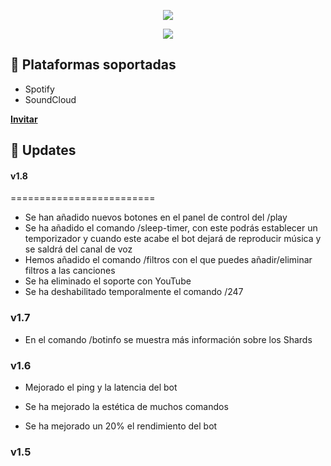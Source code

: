 <p align="center">
<img src="https://capsule-render.vercel.app/api?type=waving&color=gradient&height=200&section=header&text=GalactusBot&fontSize=80&fontAlignY=35&animation=twinkling&fontColor=gradient"/> 
</p>


<p align="center"> 
  <a href="https://discord.gg/WJdSn6qwDF" target="_blank"> <img src="https://discordapp.com/api/guilds/769512521555771398/widget.png?style=banner2"/> </a>
</p>

## 🎵 Plataformas soportadas
- Spotify
- SoundCloud

**[Invitar](https://discord.com/oauth2/authorize?client_id=1066371760796205077&scope=bot&permissions=8)**


## 📜 Updates
#### v1.8
=========================
- Se han añadido nuevos botones en el panel de control del /play
- Se ha añadido el comando /sleep-timer, con este podrás establecer un temporizador y cuando este acabe el bot dejará de reproducir música y se saldrá del canal de voz
- Hemos añadido el comando /filtros con el que puedes añadir/eliminar filtros a las canciones
- Se ha eliminado el soporte con YouTube
- Se ha deshabilitado temporalmente el comando /247

### v1.7
- En el comando /botinfo se muestra más información sobre los Shards


### v1.6
- Mejorado el ping y la latencia del bot

- Se ha mejorado la estética de muchos comandos

- Se ha mejorado un 20% el rendimiento del bot


### v1.5
